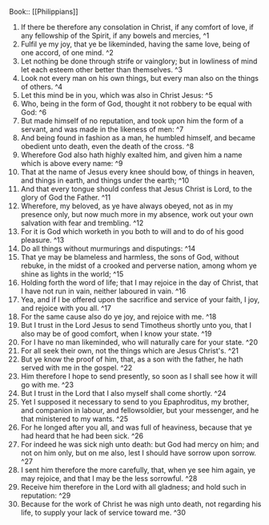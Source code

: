  Book:: [[Philippians]]
 1. If there be therefore any consolation in Christ, if any comfort of love, if any fellowship of the Spirit, if any bowels and mercies, ^1
 2. Fulfil ye my joy, that ye be likeminded, having the same love, being of one accord, of one mind. ^2
 3. Let nothing be done through strife or vainglory; but in lowliness of mind let each esteem other better than themselves. ^3
 4. Look not every man on his own things, but every man also on the things of others. ^4
 5. Let this mind be in you, which was also in Christ Jesus: ^5
 6. Who, being in the form of God, thought it not robbery to be equal with God: ^6
 7. But made himself of no reputation, and took upon him the form of a servant, and was made in the likeness of men: ^7
 8. And being found in fashion as a man, he humbled himself, and became obedient unto death, even the death of the cross. ^8
 9. Wherefore God also hath highly exalted him, and given him a name which is above every name: ^9
 10. That at the name of Jesus every knee should bow, of things in heaven, and things in earth, and things under the earth; ^10
 11. And that every tongue should confess that Jesus Christ is Lord, to the glory of God the Father. ^11
 12. Wherefore, my beloved, as ye have always obeyed, not as in my presence only, but now much more in my absence, work out your own salvation with fear and trembling. ^12
 13. For it is God which worketh in you both to will and to do of his good pleasure. ^13
 14. Do all things without murmurings and disputings: ^14
 15. That ye may be blameless and harmless, the sons of God, without rebuke, in the midst of a crooked and perverse nation, among whom ye shine as lights in the world; ^15
 16. Holding forth the word of life; that I may rejoice in the day of Christ, that I have not run in vain, neither laboured in vain. ^16
 17. Yea, and if I be offered upon the sacrifice and service of your faith, I joy, and rejoice with you all. ^17
 18. For the same cause also do ye joy, and rejoice with me. ^18
 19. But I trust in the Lord Jesus to send Timotheus shortly unto you, that I also may be of good comfort, when I know your state. ^19
 20. For I have no man likeminded, who will naturally care for your state. ^20
 21. For all seek their own, not the things which are Jesus Christ's. ^21
 22. But ye know the proof of him, that, as a son with the father, he hath served with me in the gospel. ^22
 23. Him therefore I hope to send presently, so soon as I shall see how it will go with me. ^23
 24. But I trust in the Lord that I also myself shall come shortly. ^24
 25. Yet I supposed it necessary to send to you Epaphroditus, my brother, and companion in labour, and fellowsoldier, but your messenger, and he that ministered to my wants. ^25
 26. For he longed after you all, and was full of heaviness, because that ye had heard that he had been sick. ^26
 27. For indeed he was sick nigh unto death: but God had mercy on him; and not on him only, but on me also, lest I should have sorrow upon sorrow. ^27
 28. I sent him therefore the more carefully, that, when ye see him again, ye may rejoice, and that I may be the less sorrowful. ^28
 29. Receive him therefore in the Lord with all gladness; and hold such in reputation: ^29
 30. Because for the work of Christ he was nigh unto death, not regarding his life, to supply your lack of service toward me. ^30

